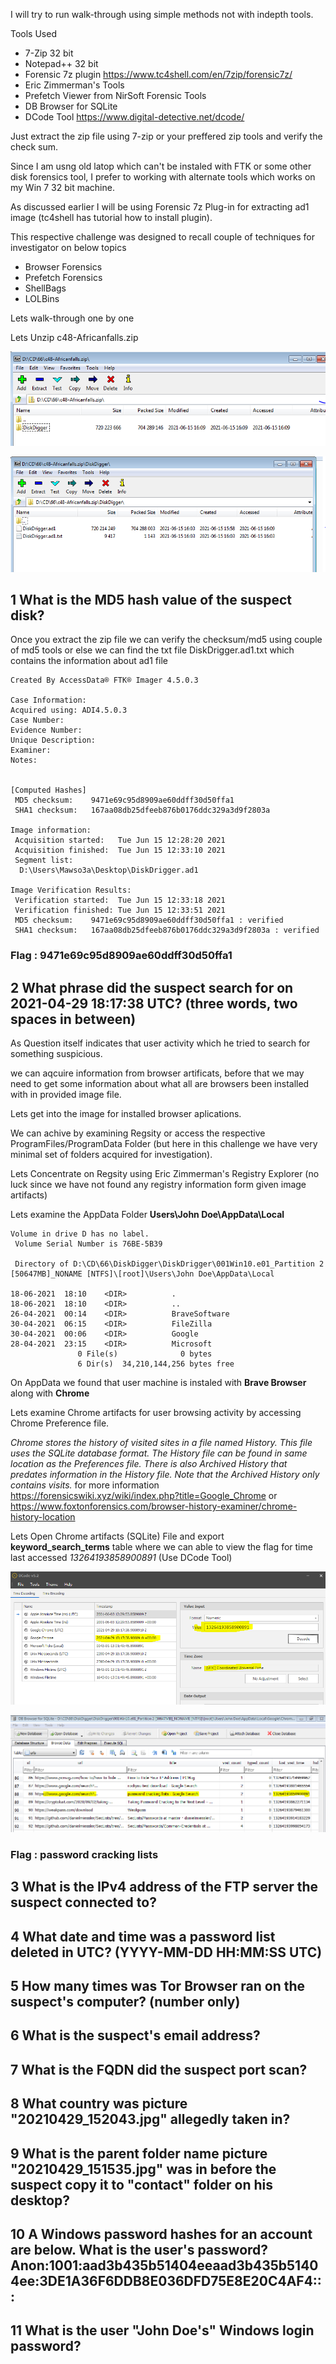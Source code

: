I will try to run walk-through using simple methods not with indepth tools.

Tools Used 
  - 7-Zip 32 bit
  - Notepad++ 32 bit
  - Forensic 7z plugin https://www.tc4shell.com/en/7zip/forensic7z/
  - Eric Zimmerman's Tools
  - Prefetch Viewer from NirSoft Forensic Tools
  - DB Browser for SQLite
  - DCode Tool https://www.digital-detective.net/dcode/
  

Just extract the zip file using 7-zip or your preffered zip tools and verify the check sum.

Since I am usng old latop which can't be instaled with FTK or some other disk forensics tool, I prefer to working with alternate tools which works on my Win 7 32 bit machine.

As discussed earlier I will be using Forensic 7z Plug-in for extracting ad1 image (tc4shell has tutorial how to install plugin).

This respective challenge was designed to recall couple of techniques for investigator on below topics
* Browser Forensics
* Prefetch Forensics
* ShellBags 
* LOLBins


Lets walk-through one by one

Lets Unzip c48-Africanfalls.zip

![Initial zip](Zip.PNG)

![Disk Digger](Zip2.PNG)

## 1	What is the MD5 hash value of the suspect disk? 
Once you extract the zip file we can verify the checksum/md5 using couple of md5 tools or else we can find the txt file DiskDrigger.ad1.txt which contains the information about ad1 file

```
Created By AccessData® FTK® Imager 4.5.0.3 

Case Information: 
Acquired using: ADI4.5.0.3
Case Number: 
Evidence Number: 
Unique Description: 
Examiner: 
Notes: 


[Computed Hashes]
 MD5 checksum:    9471e69c95d8909ae60ddff30d50ffa1
 SHA1 checksum:   167aa08db25dfeeb876b0176ddc329a3d9f2803a

Image information:
 Acquisition started:   Tue Jun 15 12:28:20 2021
 Acquisition finished:  Tue Jun 15 12:33:10 2021
 Segment list:
  D:\Users\Mawso3a\Desktop\DiskDrigger.ad1

Image Verification Results:
 Verification started:  Tue Jun 15 12:33:18 2021
 Verification finished: Tue Jun 15 12:33:51 2021
 MD5 checksum:    9471e69c95d8909ae60ddff30d50ffa1 : verified
 SHA1 checksum:   167aa08db25dfeeb876b0176ddc329a3d9f2803a : verified

```

### Flag : 9471e69c95d8909ae60ddff30d50ffa1

## 2	 What phrase did the suspect search for on 2021-04-29 18:17:38 UTC? (three words, two spaces in between) 
As Question itself indicates that user activity which he tried to search for something suspicious.

we can aqcuire information from browser artificats, before that we may need to get some information about what all are browsers been installed with in provided image file.

Lets get into the image for installed 
browser aplications.

We can achive by examining Regsity or access the respective ProgramFiles/ProgramData Folder (but here in this challenge we have very minimal set of folders acquired for investigation).

Lets Concentrate on Regsity using Eric Zimmerman's Registry Explorer (no luck since we have not found any registry information form given image artifacts)

Lets examine the AppData Folder **Users\John Doe\AppData\Local**

```
Volume in drive D has no label.
 Volume Serial Number is 76BE-5B39

 Directory of D:\CD\66\DiskDigger\DiskDrigger\001Win10.e01_Partition 2 [50647MB]_NONAME [NTFS]\[root]\Users\John Doe\AppData\Local

18-06-2021  18:10    <DIR>          .
18-06-2021  18:10    <DIR>          ..
26-04-2021  00:14    <DIR>          BraveSoftware
30-04-2021  06:15    <DIR>          FileZilla
30-04-2021  00:06    <DIR>          Google
28-04-2021  23:15    <DIR>          Microsoft
               0 File(s)              0 bytes
               6 Dir(s)  34,210,144,256 bytes free

```

On AppData we found that user machine is instaled with **Brave Browser** along with **Chrome**

Lets examine Chrome artifacts for user browsing activity by accessing Chrome Preference file.

*Chrome stores the history of visited sites in a file named History. This file uses the SQLite database format. The History file can be found in same location as the Preferences file. There is also Archived History that predates information in the History file. Note that the Archived History only contains visits.* for more information https://forensicswiki.xyz/wiki/index.php?title=Google_Chrome or https://www.foxtonforensics.com/browser-history-examiner/chrome-history-location

Lets Open Chrome artifacts (SQLite) File and export **keyword_search_terms** table where we can able to view the flag for time last accessed *13264193858900891* (Use DCode Tool)

![Decode Chrome Time](Dcode.PNG)

![SQLite History](Q2_SQLite.PNG)

### Flag : password cracking lists

## 3	 What is the IPv4 address of the FTP server the suspect connected to? 


## 4	 What date and time was a password list deleted in UTC? (YYYY-MM-DD HH:MM:SS UTC) 


## 5	 How many times was Tor Browser ran on the suspect's computer? (number only) 


## 6	 What is the suspect's email address? 


## 7	 What is the FQDN did the suspect port scan? 


## 8	 What country was picture "20210429_152043.jpg" allegedly taken in? 


## 9	 What is the parent folder name picture "20210429_151535.jpg" was in before the suspect copy it to "contact" folder on his desktop? 


## 10	 A Windows password hashes for an account are below. What is the user's password? Anon:1001:aad3b435b51404eeaad3b435b51404ee:3DE1A36F6DDB8E036DFD75E8E20C4AF4::: 


## 11	 What is the user "John Doe's" Windows login password? 

